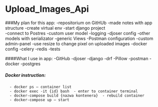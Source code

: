 # Upload_Images_Api

###My plan for this app:
-repositorium on GitHUb
-made notes with app structure
-create virtual env
-start django project\
-connect to Postres
-custom user model
-logging
-djoser config
-other models with serializator
-generic Views
-Postman configuration
-custom admin-panel
-use resize to change pixel on uploaded images
-docker config
-celery
-redis 
-tests



####What I use in app:
  -GitHub
  -djoser
  -django
  -drf
  -Pillow
  -postman
  -docker
  -postgres

##### Docker instruction:
```
  - docker ps – container list 
  - docker exec -it {id} bash  - enter to container terminal
  - docker-compose build {nazwa kontenera}  - rebuild container
  - docker-compose up – start 
```

